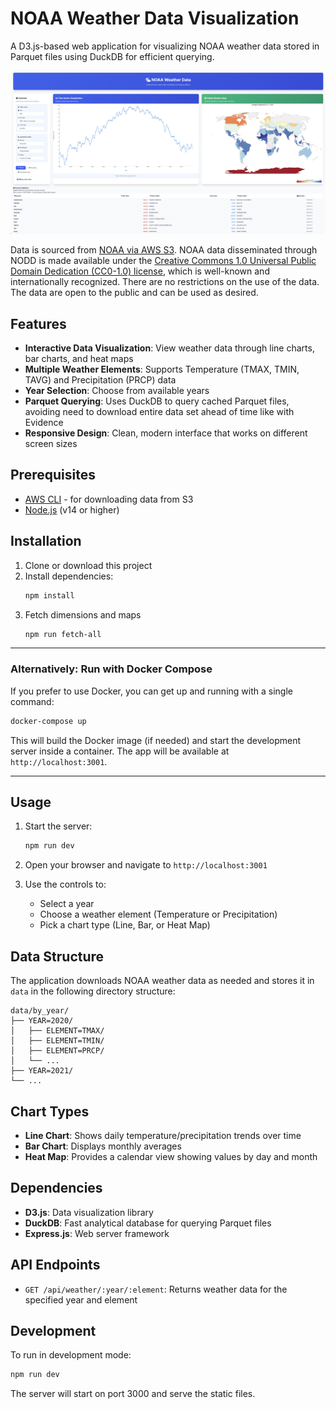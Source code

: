 # NOAA Weather Data Visualization

A D3.js-based web application for visualizing NOAA weather data stored in Parquet files using DuckDB for efficient querying.

![forest](screenshot.png)

Data is sourced from [NOAA via AWS S3](https://registry.opendata.aws/noaa-ghcn/). NOAA data disseminated through NODD is made available under the [Creative Commons 1.0 Universal Public Domain Dedication (CC0-1.0) license](https://creativecommons.org/publicdomain/zero/1.0/?ref=chooser-v1%5C), which is well-known and internationally recognized. There are no restrictions on the use of the data. The data are open to the public and can be used as desired.

## Features

- **Interactive Data Visualization**: View weather data through line charts, bar charts, and heat maps
- **Multiple Weather Elements**: Supports Temperature (TMAX, TMIN, TAVG) and Precipitation (PRCP) data
- **Year Selection**: Choose from available years
- **Parquet Querying**: Uses DuckDB to query cached Parquet files, avoiding need to download entire data set ahead of time like with Evidence
- **Responsive Design**: Clean, modern interface that works on different screen sizes

## Prerequisites
- [AWS CLI](https://docs.aws.amazon.com/cli/latest/userguide/getting-started-install.html) - for downloading data from S3
- [Node.js](https://nodejs.org/en/download) (v14 or higher)

## Installation

1. Clone or download this project
2. Install dependencies:
   ```bash
   npm install
   ```
3. Fetch dimensions and maps
   ```bash
   npm run fetch-all
   ```

---

### Alternatively: Run with Docker Compose

If you prefer to use Docker, you can get up and running with a single command:

```bash
docker-compose up
```

This will build the Docker image (if needed) and start the development server inside a container. The app will be available at `http://localhost:3001`.

---

## Usage

1. Start the server:
   ```bash
   npm run dev
   ```

2. Open your browser and navigate to `http://localhost:3001`

3. Use the controls to:
   - Select a year
   - Choose a weather element (Temperature or Precipitation) 
   - Pick a chart type (Line, Bar, or Heat Map)

## Data Structure

The application downloads NOAA weather data as needed and stores it in `data` in the following directory structure:
```
data/by_year/
├── YEAR=2020/
│   ├── ELEMENT=TMAX/
│   ├── ELEMENT=TMIN/
│   ├── ELEMENT=PRCP/
│   └── ...
├── YEAR=2021/
└── ...
```

## Chart Types

- **Line Chart**: Shows daily temperature/precipitation trends over time
- **Bar Chart**: Displays monthly averages 
- **Heat Map**: Provides a calendar view showing values by day and month

## Dependencies

- **D3.js**: Data visualization library
- **DuckDB**: Fast analytical database for querying Parquet files
- **Express.js**: Web server framework

## API Endpoints

- `GET /api/weather/:year/:element`: Returns weather data for the specified year and element

## Development

To run in development mode:
```bash
npm run dev
```

The server will start on port 3000 and serve the static files.